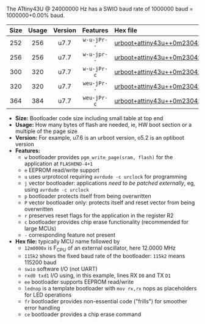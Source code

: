 The ATtiny43U @ 24000000 Hz has a SWIO baud rate of 1000000 baud = 1000000+0.00% baud.

|Size|Usage|Version|Features|Hex file|
|:-:|:-:|:-:|:-:|:--|
|252|256|u7.7|`w-u-jPr--`|[urboot+attiny43u++0m2304x++++9k6_swio_rxb0_txb1_lednop.hex](https://raw.githubusercontent.com/stefanrueger/urboot.hex/main/mcus/attiny43u/external_oscillator/fcpu++0m2304_Hz/br++++9k6_bps/urboot+attiny43u++0m2304x++++9k6_swio_rxb0_txb1_lednop.hex)|
|256|256|u7.7|`w-u-jpr--`|[urboot+attiny43u++0m2304x++++9k6_swio_rxb0_txb1_lednop_fr.hex](https://raw.githubusercontent.com/stefanrueger/urboot.hex/main/mcus/attiny43u/external_oscillator/fcpu++0m2304_Hz/br++++9k6_bps/urboot+attiny43u++0m2304x++++9k6_swio_rxb0_txb1_lednop_fr.hex)|
|300|320|u7.7|`w-u-jPr-c`|[urboot+attiny43u++0m2304x++++9k6_swio_rxb0_txb1_lednop_fr_ce.hex](https://raw.githubusercontent.com/stefanrueger/urboot.hex/main/mcus/attiny43u/external_oscillator/fcpu++0m2304_Hz/br++++9k6_bps/urboot+attiny43u++0m2304x++++9k6_swio_rxb0_txb1_lednop_fr_ce.hex)|
|320|320|u7.7|`weu-jPr--`|[urboot+attiny43u++0m2304x++++9k6_swio_rxb0_txb1_ee_lednop.hex](https://raw.githubusercontent.com/stefanrueger/urboot.hex/main/mcus/attiny43u/external_oscillator/fcpu++0m2304_Hz/br++++9k6_bps/urboot+attiny43u++0m2304x++++9k6_swio_rxb0_txb1_ee_lednop.hex)|
|364|384|u7.7|`weu-jPr-c`|[urboot+attiny43u++0m2304x++++9k6_swio_rxb0_txb1_ee_lednop_fr_ce.hex](https://raw.githubusercontent.com/stefanrueger/urboot.hex/main/mcus/attiny43u/external_oscillator/fcpu++0m2304_Hz/br++++9k6_bps/urboot+attiny43u++0m2304x++++9k6_swio_rxb0_txb1_ee_lednop_fr_ce.hex)|

- **Size:** Bootloader code size including small table at top end
- **Usage:** How many bytes of flash are needed, ie, HW boot section or a multiple of the page size
- **Version:** For example, u7.6 is an urboot version, o5.2 is an optiboot version
- **Features:**
  + `w` bootloader provides `pgm_write_page(sram, flash)` for the application at `FLASHEND-4+1`
  + `e` EEPROM read/write support
  + `u` uses urprotocol requiring `avrdude -c urclock` for programming
  + `j` vector bootloader: applications *need to be patched externally*, eg, using `avrdude -c urclock`
  + `p` bootloader protects itself from being overwritten
  + `P` vector bootloader only: protects itself and reset vector from being overwritten
  + `r` preserves reset flags for the application in the register R2
  + `c` bootloader provides chip erase functionality (recommended for large MCUs)
  + `-` corresponding feature not present
- **Hex file:** typically MCU name followed by
  + `12m0000x` is F<sub>CPU</sub> of an external oscillator, here 12.0000 MHz
  + `115k2` shows the fixed baud rate of the bootloader: `115k2` means 115200 baud
  + `swio` software I/O (not UART)
  + `rxd0 txd1` I/O using, in this example, lines RX `D0` and TX `D1`
  + `ee` bootloader supports EEPROM read/write
  + `lednop` is a template bootloader with `mov rx,rx` nops as placeholders for LED operations
  + `fr` bootloader provides non-essential code ("frills") for smoother error handling
  + `ce` bootloader provides a chip erase command
